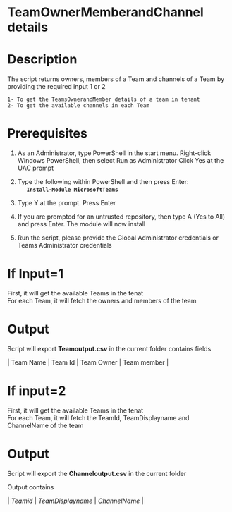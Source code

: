 # TeamOwnerMemberandChannel details

# Description
The script returns owners, members of a Team and channels of a Team by providing the required input 1 or 2

    1- To get the TeamsOwnerandMember details of a team in tenant
    2- To get the available channels in each Team

# Prerequisites

1. As an Administrator, type PowerShell in the start menu. Right-click Windows PowerShell, then select Run as Administrator
Click Yes at the UAC prompt

2. Type the following within PowerShell and then press Enter:\
&nbsp;&nbsp;&nbsp;&nbsp;&nbsp;**`Install-Module MicrosoftTeams`**
    
3. Type Y at the prompt. Press Enter

4. If you are prompted for an untrusted repository, then type A (Yes to All) and press Enter. The module will now install

5. Run the script, please provide the Global Administrator credentials or Teams Administrator credentials

# If Input=1

First, it will get the available Teams in the tenat\
For each Team, it will fetch the owners and members of the team

# Output

Script will export **Teamoutput.csv** in the current folder contains fields

| Team Name | Team Id | Team Owner | Team member |

# If input=2

First, it will get the available Teams in the tenat\
For each Team, it will fetch the TeamId, TeamDisplayname and ChannelName of the team

# Output

Script will export the **Channeloutput.csv** in the current folder

Output contains 

| _Teamid_ | _TeamDisplayname_ | _ChannelName_ |
